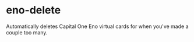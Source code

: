 # eno-delete
 Automatically deletes Capital One Eno virtual cards for when you've made a couple too many. 
